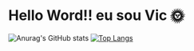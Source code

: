 # Hello Word!! eu sou Vic :sun_with_face:


![Anurag's GitHub stats](https://github-readme-stats.vercel.app/api?username=anuraghazra&show_icons=true&theme=radical) [![Top Langs](https://github-readme-stats.vercel.app/api/top-langs/?username=anuraghazra&theme=radical&layout=compact)](https://github.com/anuraghazra/github-readme-stats)

         
